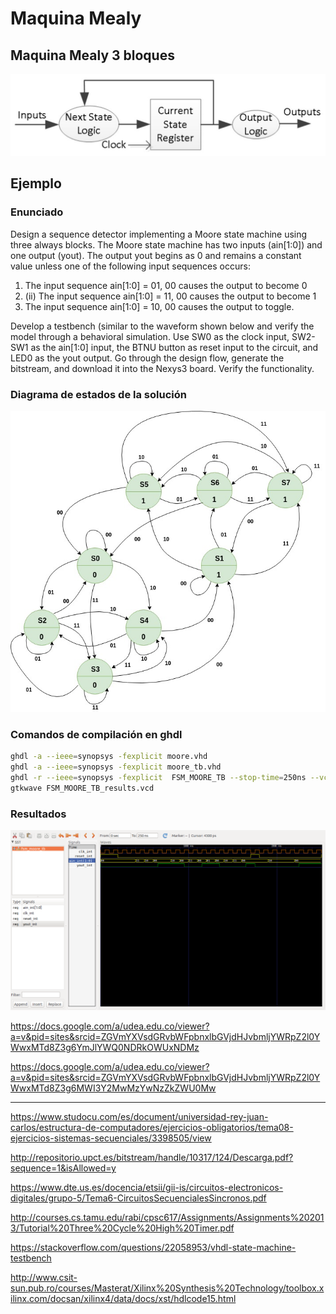 # Maquina Mealy ##

## Maquina Mealy 3 bloques ##

![maquina_moore_tres_bloques](maquina_moore_tres_bloques.jpg)

## Ejemplo ##

### Enunciado ###


Design a sequence detector implementing a Moore state machine using three always blocks. The Moore state machine has two inputs (ain[1:0]) and one output (yout). The output yout begins as 0 and remains a constant value unless one of the following input sequences occurs:
1. The input sequence ain[1:0] = 01, 00 causes the output to become 0
2. (ii) The input sequence ain[1:0] = 11, 00 causes the output to become 1
3. The input sequence ain[1:0] = 10, 00 causes the output to toggle.

Develop a testbench (similar to the waveform shown below and verify the model through a behavioral simulation. Use SW0 as the clock input, SW2-SW1 as the ain[1:0] input, the BTNU button as reset input to the circuit, and
LED0 as the yout output. Go through the design flow, generate the bitstream, and download it into the Nexys3 board. Verify the functionality.

### Diagrama de estados de la solución ###

![moore](moore.jpg)

### Comandos de compilación en ghdl ###

```bash
ghdl -a --ieee=synopsys -fexplicit moore.vhd 
ghdl -a --ieee=synopsys -fexplicit moore_tb.vhd
ghdl -r --ieee=synopsys -fexplicit  FSM_MOORE_TB --stop-time=250ns --vcd=FSM_MOORE_TB_results.vcd
gtkwave FSM_MOORE_TB_results.vcd
```

### Resultados  ###

![moore_output](moore_output.png)




https://docs.google.com/a/udea.edu.co/viewer?a=v&pid=sites&srcid=ZGVmYXVsdGRvbWFpbnxlbGVjdHJvbmljYWRpZ2l0YWwxMTd8Z3g6YmJlYWQ0NDRkOWUxNDMz


https://docs.google.com/a/udea.edu.co/viewer?a=v&pid=sites&srcid=ZGVmYXVsdGRvbWFpbnxlbGVjdHJvbmljYWRpZ2l0YWwxMTd8Z3g6MWI3Y2MwMzYwNzZkZWU0Mw



----



https://www.studocu.com/es/document/universidad-rey-juan-carlos/estructura-de-computadores/ejercicios-obligatorios/tema08-ejercicios-sistemas-secuenciales/3398505/view

http://repositorio.upct.es/bitstream/handle/10317/124/Descarga.pdf?sequence=1&isAllowed=y

https://www.dte.us.es/docencia/etsii/gii-is/circuitos-electronicos-digitales/grupo-5/Tema6-CircuitosSecuencialesSincronos.pdf

http://courses.cs.tamu.edu/rabi/cpsc617/Assignments/Assignments%202013/Tutorial%20Three%20Cycle%20High%20Timer.pdf


https://stackoverflow.com/questions/22058953/vhdl-state-machine-testbench

http://www.csit-sun.pub.ro/courses/Masterat/Xilinx%20Synthesis%20Technology/toolbox.xilinx.com/docsan/xilinx4/data/docs/xst/hdlcode15.html